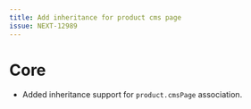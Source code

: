 ```yaml
---
title: Add inheritance for product cms page
issue: NEXT-12989
---
```

# Core
* Added inheritance support for `product.cmsPage` association.
